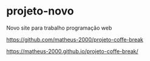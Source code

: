 # projeto-novo
Novo site para trabalho programação web

https://github.com/matheus-2000/projeto-coffe-break

https://matheus-2000.github.io/projeto-coffe-break/
